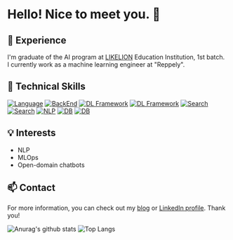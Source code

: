 # Hello! Nice to meet you. 👋

## 💼 Experience

I'm graduate of the AI program at [LIKELION](https://www.likelion.net) Education Institution, 1st batch. <br>
I currently work as a machine learning engineer at "Reppely". <br>

## 🚀 Technical Skills

[![Language](https://img.shields.io/badge/Language-Python-blue)]()
[![BackEnd](https://img.shields.io/badge/BackEnd-FastAPI-blueviolet)]()
[![DL Framework](https://img.shields.io/badge/DL%20Framework-Pytorch-yellow)]()
[![DL Framework](https://img.shields.io/badge/DL%20Framework-SentenceTransformer-yellow)]()
[![Search](https://img.shields.io/badge/Search-Elastic%20Search-orange)]()
[![Search](https://img.shields.io/badge/Search-Faiss-red)]()
[![NLP](https://img.shields.io/badge/NLP-huggingFace-blue)]()
[![DB](https://img.shields.io/badge/DB-MySQL-blue)]()
[![DB](https://img.shields.io/badge/DB-Postgres-blue)]()

## 💡 Interests

- NLP
- MLOps
- Open-domain chatbots

## 📫 Contact

For more information, you can check out my [blog](https://velog.io/@acdongpgm) or [LinkedIn profile](https://www.linkedin.com/in/%EC%A2%85%EB%AF%BC-%EC%98%A4-b1555a202/). Thank you!


![Anurag's github stats](https://github-readme-stats.vercel.app/api?username=jongmin-oh&show_icons=true&theme=tokyonight)
![Top Langs](https://github-readme-stats.vercel.app/api/top-langs/?username=jongmin-oh&layout=compact&theme=tokyonight)
